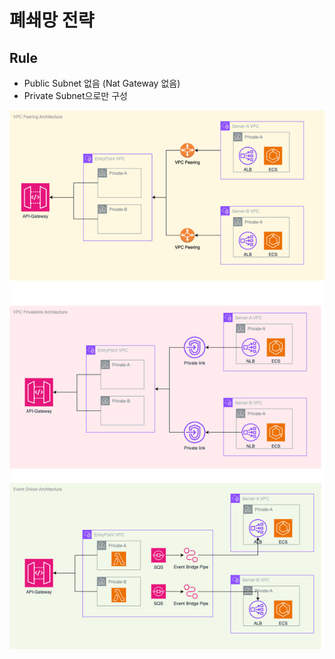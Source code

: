 # 폐쇄망 전략

## Rule

- Public Subnet 없음 (Nat Gateway 없음)
- Private Subnet으로만 구성

![vpc](./public/vpc.png)